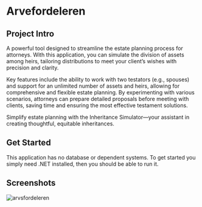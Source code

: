 # Arvefordeleren

## Project Intro
A powerful tool designed to streamline the estate planning process for attorneys. With this application, you can simulate the division of assets among heirs, tailoring distributions to meet your client’s wishes with precision and clarity.

Key features include the ability to work with two testators (e.g., spouses) and support for an unlimited number of assets and heirs, allowing for comprehensive and flexible estate planning. By experimenting with various scenarios, attorneys can prepare detailed proposals before meeting with clients, saving time and ensuring the most effective testament solutions.

Simplify estate planning with the Inheritance Simulator—your assistant in creating thoughtful, equitable inheritances.

## Get Started
This application has no database or dependent systems. To get started you simply need .NET installed, then you should be able to run it.

## Screenshots
![arvsfordeleren](https://github.com/user-attachments/assets/311f5aea-fc84-4d1d-9e5a-738402da0941)
